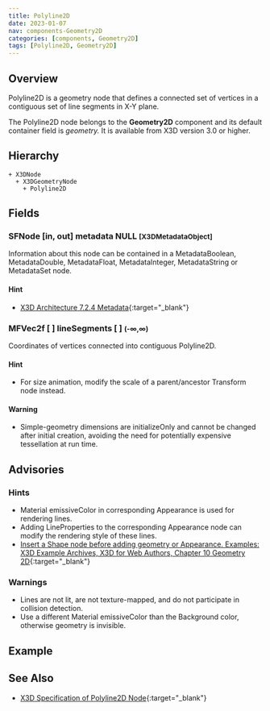 ```yaml
---
title: Polyline2D
date: 2023-01-07
nav: components-Geometry2D
categories: [components, Geometry2D]
tags: [Polyline2D, Geometry2D]
---
```

<style>
.post h3 {
  word-spacing: 0.2em;
}
</style>

## Overview

Polyline2D is a geometry node that defines a connected set of vertices in a contiguous set of line segments in X-Y plane.

The Polyline2D node belongs to the **Geometry2D** component and its default container field is *geometry.* It is available from X3D version 3.0 or higher.

## Hierarchy

```
+ X3DNode
  + X3DGeometryNode
    + Polyline2D
```

## Fields

### SFNode [in, out] **metadata** NULL <small>[X3DMetadataObject]</small>

Information about this node can be contained in a MetadataBoolean, MetadataDouble, MetadataFloat, MetadataInteger, MetadataString or MetadataSet node.

#### Hint

- [X3D Architecture 7.2.4 Metadata](https://www.web3d.org/specifications/X3Dv4Draft/ISO-IEC19775-1v4-IS.proof//Part01/components/core.html#Metadata){:target="_blank"}

### MFVec2f [ ] **lineSegments** [ ] <small>(-∞,∞)</small>

Coordinates of vertices connected into contiguous Polyline2D.

#### Hint

- For size animation, modify the scale of a parent/ancestor Transform node instead.

#### Warning

- Simple-geometry dimensions are initializeOnly and cannot be changed after initial creation, avoiding the need for potentially expensive tessellation at run time.

## Advisories

### Hints

- Material emissiveColor in corresponding Appearance is used for rendering lines.
- Adding LineProperties to the corresponding Appearance node can modify the rendering style of these lines.
- [Insert a Shape node before adding geometry or Appearance. Examples: X3D Example Archives, X3D for Web Authors, Chapter 10 Geometry 2D](https://www.web3d.org/x3d/content/examples/X3dForWebAuthors/Chapter10Geometry2D){:target="_blank"}

### Warnings

- Lines are not lit, are not texture-mapped, and do not participate in collision detection.
- Use a different Material emissiveColor than the Background color, otherwise geometry is invisible.

## Example

<x3d-canvas src="https://create3000.github.io/media/examples/Geometry2D/Polyline2D/Polyline2D.x3d" update="auto"></x3d-canvas>

## See Also

- [X3D Specification of Polyline2D Node](https://www.web3d.org/documents/specifications/19775-1/V4.0/Part01/components/geometry2D.html#Polyline2D){:target="_blank"}
